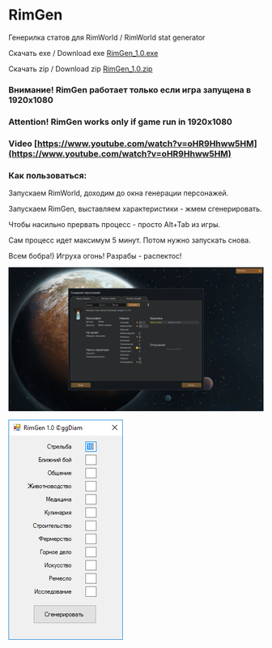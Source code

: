 # RimGen
Генерилка статов для RimWorld / RimWorld stat generator

Скачать exe / Download exe
[RimGen_1.0.exe](http://bit.ly/2jVj3Kj)

Скачать zip / Download zip
[RimGen_1.0.zip](http://bit.ly/2iDm54Y)

### Внимание! RimGen работает только если игра запущена в 1920x1080
### Attention! RimGen works only if game run in 1920x1080

### Video [https://www.youtube.com/watch?v=oHR9Hhww5HM](https://www.youtube.com/watch?v=oHR9Hhww5HM) 

### Как пользоваться:

Запускаем RimWorld, доходим до окна генерации персонажей.

Запускаем RimGen, выставляем характеристики - жмем сгенерировать.

Чтобы насильно прервать процесс - просто Alt+Tab из игры.

Сам процесс идет максимум 5 минут. Потом нужно запускать снова.

Всем бобра!) Игруха огонь! Разрабы - распектос!

![RimWorld Screenshot](https://github.com/ggdiam/RimGen/blob/master/rim_gen_Shooting-10__17.01.2017_13.51.07.png?raw=true)

![RimGen Screenshot](https://github.com/ggdiam/RimGen/blob/master/RimGen_1.0.png?raw=true)

